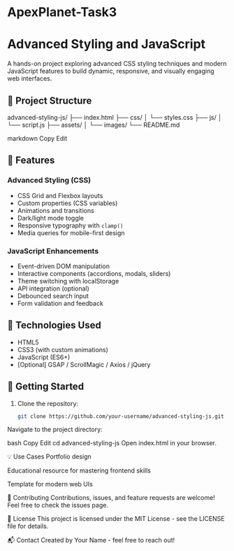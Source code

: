 # ApexPlanet-Task3
# Advanced Styling and JavaScript

A hands-on project exploring advanced CSS styling techniques and modern JavaScript features to build dynamic, responsive, and visually engaging web interfaces.
## 📁 Project Structure

advanced-styling-js/
├── index.html
├── css/
│ └── styles.css
├── js/
│ └── script.js
├── assets/
│ └── images/
└── README.md

markdown
Copy
Edit

## 🎯 Features

### Advanced Styling (CSS)
- CSS Grid and Flexbox layouts
- Custom properties (CSS variables)
- Animations and transitions
- Dark/light mode toggle
- Responsive typography with `clamp()`
- Media queries for mobile-first design

### JavaScript Enhancements
- Event-driven DOM manipulation
- Interactive components (accordions, modals, sliders)
- Theme switching with localStorage
- API integration (optional)
- Debounced search input
- Form validation and feedback

## 🔧 Technologies Used

- HTML5
- CSS3 (with custom animations)
- JavaScript (ES6+)
- [Optional] GSAP / ScrollMagic / Axios / jQuery

## 🚀 Getting Started

1. Clone the repository:
   ```bash
   git clone https://github.com/your-username/advanced-styling-js.git
Navigate to the project directory:

bash
Copy
Edit
cd advanced-styling-js
Open index.html in your browser.

💡 Use Cases
Portfolio design

Educational resource for mastering frontend skills

Template for modern web UIs

🤝 Contributing
Contributions, issues, and feature requests are welcome!
Feel free to check the issues page.

📄 License
This project is licensed under the MIT License - see the LICENSE file for details.

📬 Contact
Created by Your Name - feel free to reach out!



